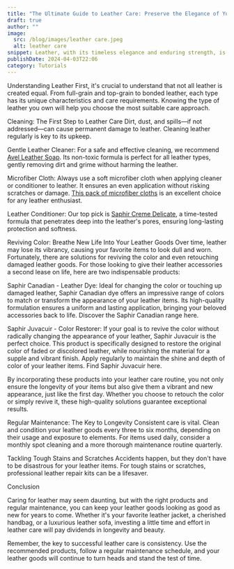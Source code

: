```yaml
---
title: "The Ultimate Guide to Leather Care: Preserve the Elegance of Your Leather Goods"
draft: true
author: ""
image:
  src: /blog/images/leather care.jpeg
  alt: leather care
snippet: Leather, with its timeless elegance and enduring strength, is a favorite material for many—from fashion enthusiasts to furniture connoisseurs. However, without proper care, leather can lose its luster, become brittle, or even crack over time. Fear not, for maintaining the beauty and longevity of your leather items is simpler than it seems. In this guide, we'll walk you through essential tips for leather maintenance and recommend some top products to keep your leather goods in pristine condition.
publishDate: 2024-04-03T22:06
category: Tutorials
---
```

Understanding Leather
First, it's crucial to understand that not all leather is created equal. From full-grain and top-grain to bonded leather, each type has its unique characteristics and care requirements. Knowing the type of leather you own will help you choose the most suitable care approach.

Cleaning: The First Step to Leather Care
Dirt, dust, and spills—if not addressed—can cause permanent damage to leather. Cleaning leather regularly is key to its upkeep.

Gentle Leather Cleaner: For a safe and effective cleaning, we recommend [Avel Leather Soap](https://www.amazon.fr/Savon-Nettoyant-R%C3%A9g%C3%A9n%C3%A9rant-AVEL-100/dp/B00EV7G750?crid=74KUUDYE2J6P&dib=eyJ2IjoiMSJ9.nNikxRz1iDFH_xbEYuPCE1agAOdMfb_6yf5U_AoEkoyvkIyLHkuCwQekczYQYSOusNt93tVobxcNsMk_nrjo9_po8gVMXCt_sAhjW7YKjNzEp50nvN5M7f6Y7TmlblH14qy-eUHanHhLsqclHXkefoxjbun5FRTOXnXAHKEmCw07LhYW_JQjfyjxxP2FQOAgfeSxfWf_lxD_T45iW3haZjoNiU5ae9x6jdpa62CiH6Gg8FgD5Wq4-xPUgYOVeMM26q2z7Kc8aGgCdMEfVV3PtOFVc2UEn0JRMCnARA9JAxI.RBlJdk7VtzS3trwha60xVCt6n9TNb5NFl7QdVMpGtoE&dib_tag=se&keywords=avel%2Bsavon%2Bcuir%2Blisse&qid=1712175420&sbo=RZvfv%2F%2FHxDF%2BO5021pAnSA%3D%3D&sprefix=avel%2Bsa%2Caps%2C135&sr=8-1&th=1&linkCode=ll1&tag=wildlabs-21&linkId=310dec9391b20c603e44c22e43779fca&language=fr_FR&ref_=as_li_ss_tl). Its non-toxic formula is perfect for all leather types, gently removing dirt and grime without harming the leather.

Microfiber Cloth: Always use a soft microfiber cloth when applying cleaner or conditioner to leather. It ensures an even application without risking scratches or damage. [This pack of microfiber cloths](https://www.amazon.fr/Langer-Messmer-Chiffons-Lisses-Pratique/dp/B07DLCCWPT?__mk_fr_FR=%C3%85M%C3%85%C5%BD%C3%95%C3%91&crid=1ZZKYIVHKTQ46&dib=eyJ2IjoiMSJ9.hsCRUKEfn84iN-J80W21A62lRJ3GWIxobHg4KNxarKrhyEw0E4eJ4s8AJj2VlXZl4djj2BTKaGksDxK7JH4hI4fGGg9dqw-4kZZFhcLEaKGBtC9KbqzogUVOrgZ7rDruEdjc4Daaek-po-AGYA9pxyujDL_SHken1FCNGa9g6ayXc125p2ao2Tdg3nM9-76got-YkDdd0G6hX2Th6ki95gml5PGYJiqQc2yVxAU0D5_9KL8ewLP4KAKWHmC6xlQM29qQ8YID-ULktimPCoiM7-QoA0PbNK8G5ipa0IsGaIs.049ZcowoRmYA7qhfRk1sHA7KgyM9jCjciybiWgBXAjA&dib_tag=se&keywords=chamoisine%2Bcoton&qid=1712174511&sprefix=chamoisine%2Bcoton%2Caps%2C222&sr=8-7&th=1&linkCode=ll1&tag=wildlabs-21&linkId=a4715f367f47e42afb4bc65bf7c103d6&language=fr_FR&ref_=as_li_ss_tl) is an excellent choice for any leather enthusiast.

Leather Conditioner: Our top pick is [Saphir Creme Delicate](https://www.amazon.fr/Cirage-Cr%C3%A8me-D%C3%A9licate-SAPHIR-INCOLORE/dp/B01C7K2EBI?crid=3HP0Z24GSO5LR&dib=eyJ2IjoiMSJ9.5to3qKd5lZbRR0SxxdaLYWS9B7UTmrDOMgp_BYjYoYPMvj37ahHBWauludiv2LyL2AXlprbc3UqJHSh1ct8CHsnd92G75WWHSnpbPWIsfHtet9M_7lA4k8-0U217z5AwT2d8916WQdQWLoH-veRRHKPxZjtqG7bg-2KxSfGhwh4fvFtXWtEnqnEYbwCDO8-EcvF6dFUh8dBdcjkVurhtF6k0GtobiCUrWH8a1WY-v0eX3MlTrct_e_v6vQcnl0EP1Ava9usxaBJGYR7AggN9VAgfbjMic5MNPB4jrDdTKp8.PYU4JdniOAqudTxCP8bM6pGau6WuFkkOaS66HQlH3tw&dib_tag=se&keywords=saphir+creme+delicate&qid=1712175996&sprefix=saphit+cre%2Caps%2C120&sr=8-6&linkCode=ll1&tag=wildlabs-21&linkId=cf0f724b194434555f9db18e8773998c&language=fr_FR&ref_=as_li_ss_tl), a time-tested formula that penetrates deep into the leather's pores, ensuring long-lasting protection and softness.

Reviving Color: Breathe New Life Into Your Leather Goods
Over time, leather may lose its vibrancy, causing your favorite items to look dull and worn. Fortunately, there are solutions for reviving the color and even retouching damaged leather goods. For those looking to give their leather accessories a second lease on life, here are two indispensable products:

Saphir Canadian - Leather Dye: Ideal for changing the color or touching up damaged leather, Saphir Canadian dye offers an impressive range of colors to match or transform the appearance of your leather items. Its high-quality formulation ensures a uniform and lasting application, bringing your beloved accessories back to life. Discover the Saphir Canadian range here.

Saphir Juvacuir - Color Restorer: If your goal is to revive the color without radically changing the appearance of your leather, Saphir Juvacuir is the perfect choice. This product is specifically designed to restore the original color of faded or discolored leather, while nourishing the material for a supple and vibrant finish. Apply regularly to maintain the shine and depth of color of your leather items. Find Saphir Juvacuir here.

By incorporating these products into your leather care routine, you not only ensure the longevity of your items but also give them a vibrant and new appearance, just like the first day. Whether you choose to retouch the color or simply revive it, these high-quality solutions guarantee exceptional results.

Regular Maintenance: The Key to Longevity
Consistent care is vital. Clean and condition your leather goods every three to six months, depending on their usage and exposure to elements. For items used daily, consider a monthly spot cleaning and a more thorough maintenance routine quarterly.

Tackling Tough Stains and Scratches
Accidents happen, but they don't have to be disastrous for your leather items. For tough stains or scratches, professional leather repair kits can be a lifesaver.


Conclusion

Caring for leather may seem daunting, but with the right products and regular maintenance, you can keep your leather goods looking as good as new for years to come. Whether it's your favorite leather jacket, a cherished handbag, or a luxurious leather sofa, investing a little time and effort in leather care will pay dividends in longevity and beauty.

Remember, the key to successful leather care is consistency. Use the recommended products, follow a regular maintenance schedule, and your leather goods will continue to turn heads and stand the test of time.
